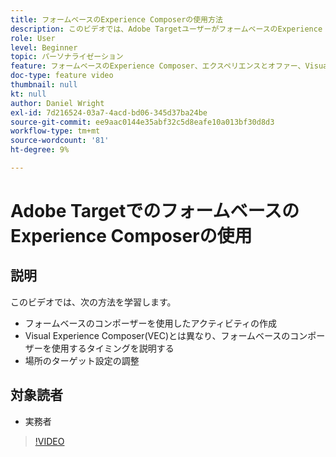 ```yaml
---
title: フォームベースのExperience Composerの使用方法
description: このビデオでは、Adobe TargetユーザーがフォームベースのExperience Composerを使用する方法とタイミングを示します。
role: User
level: Beginner
topic: パーソナライゼーション
feature: フォームベースのExperience Composer、エクスペリエンスとオファー、Visual Experience Composer(VEC)
doc-type: feature video
thumbnail: null
kt: null
author: Daniel Wright
exl-id: 7d216524-03a7-4acd-bd06-345d37ba24be
source-git-commit: ee9aac0144e35abf32c5d8eafe10a013bf30d8d3
workflow-type: tm+mt
source-wordcount: '81'
ht-degree: 9%

---
```


# Adobe TargetでのフォームベースのExperience Composerの使用

## 説明

このビデオでは、次の方法を学習します。

* フォームベースのコンポーザーを使用したアクティビティの作成
* Visual Experience Composer(VEC)とは異なり、フォームベースのコンポーザーを使用するタイミングを説明する
* 場所のターゲット設定の調整

## 対象読者

* 実務者

>[!VIDEO](https://video.tv.adobe.com/v/17390/?quality=12)
